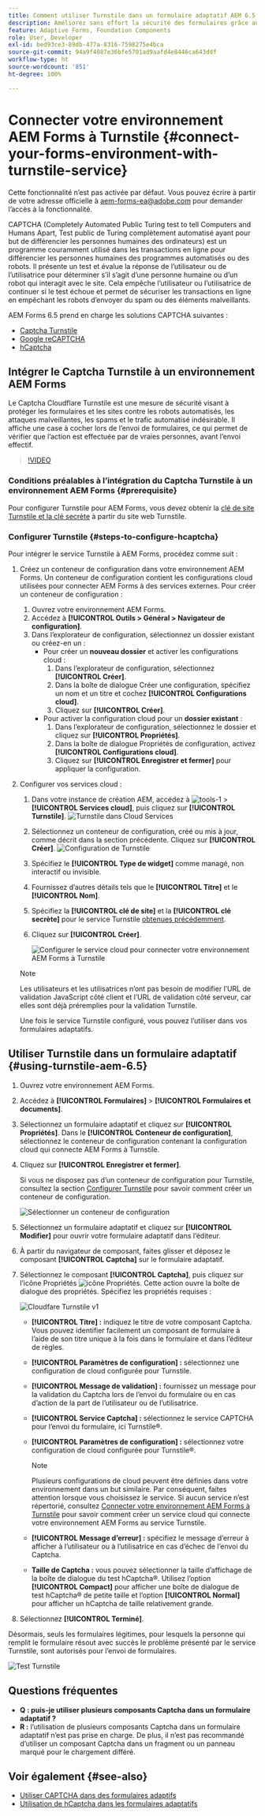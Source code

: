 ```yaml
---
title: Comment utiliser Turnstile dans un formulaire adaptatif AEM 6.5 ?
description: Améliorez sans effort la sécurité des formulaires grâce au service Turnstile. Guide détaillé inclus.
feature: Adaptive Forms, Foundation Components
role: User, Developer
exl-id: bed93ce3-89db-477a-8316-7598275e4bca
source-git-commit: 94a9f4087e36bfe5701ad9aafd4e8446ca643ddf
workflow-type: ht
source-wordcount: '851'
ht-degree: 100%

---
```


# Connecter votre environnement AEM Forms à Turnstile {#connect-your-forms-environment-with-turnstile-service}

<!--
<span class="preview">This feature is based on Feature Toggle id `FT_FORMS-12407`. To enable the feature, follow the steps given in the [Enable Feature Toggle](/help/forms/using/enable-feature-toggle.md) article. </span>
-->

<span class="preview">Cette fonctionnalité n’est pas activée par défaut. Vous pouvez écrire à partir de votre adresse officielle à aem-forms-ea@adobe.com pour demander l’accès à la fonctionnalité.</span>

CAPTCHA (Completely Automated Public Turing test to tell Computers and Humans Apart, Test public de Turing complètement automatisé ayant pour but de différencier les personnes humaines des ordinateurs) est un programme couramment utilisé dans les transactions en ligne pour différencier les personnes humaines des programmes automatisés ou des robots. Il présente un test et évalue la réponse de l’utilisateur ou de l’utilisatrice pour déterminer s’il s’agit d’une personne humaine ou d’un robot qui interagit avec le site. Cela empêche l’utilisateur ou l’utilisatrice de continuer si le test échoue et permet de sécuriser les transactions en ligne en empêchant les robots d’envoyer du spam ou des éléments malveillants.

AEM Forms 6.5 prend en charge les solutions CAPTCHA suivantes :

* [Captcha Turnstile](/help/forms/using/integrate-adaptive-forms-turnstile.md)
* [Google reCAPTCHA](/help/forms/using/captcha-adaptive-forms.md)
* [hCaptcha](/help/forms/using/integrate-adaptive-forms-hcaptcha.md)


<!-- ![Turnstile](assets/Turnstile-challenge.png)-->

## Intégrer le Captcha Turnstile à un environnement AEM Forms

Le Captcha Cloudflare Turnstile est une mesure de sécurité visant à protéger les formulaires et les sites contre les robots automatisés, les attaques malveillantes, les spams et le trafic automatisé indésirable. Il affiche une case à cocher lors de l’envoi de formulaires, ce qui permet de vérifier que l’action est effectuée par de vraies personnes, avant l’envoi effectif.

>[!VIDEO](https://video.tv.adobe.com/v/3440942?captions=fre_fr)

### Conditions préalables à l’intégration du Captcha Turnstile à un environnement AEM Forms {#prerequisite}

Pour configurer Turnstile pour AEM Forms, vous devez obtenir la [clé de site Turnstile et la clé secrète](https://developers.cloudflare.com/turnstile/get-started/) à partir du site web Turnstile.

### Configurer Turnstile {#steps-to-configure-hcaptcha}

Pour intégrer le service Turnstile à AEM Forms, procédez comme suit :

1. Créez un conteneur de configuration dans votre environnement AEM Forms. Un conteneur de configuration contient les configurations cloud utilisées pour connecter AEM Forms à des services externes. Pour créer un conteneur de configuration :
   1. Ouvrez votre environnement AEM Forms.
   1. Accédez à **[!UICONTROL Outils > Général > Navigateur de configuration]**.
   1. Dans l’explorateur de configuration, sélectionnez un dossier existant ou créez-en un :
      * Pour créer un **nouveau dossier** et activer les configurations cloud :
         1. Dans l’explorateur de configuration, sélectionnez **[!UICONTROL Créer]**.
         1. Dans la boîte de dialogue Créer une configuration, spécifiez un nom et un titre et cochez **[!UICONTROL Configurations cloud]**.
         1. Cliquez sur **[!UICONTROL Créer]**.
      * Pour activer la configuration cloud pour un **dossier existant** :
         1. Dans l’explorateur de configuration, sélectionnez le dossier et cliquez sur **[!UICONTROL Propriétés]**.
         1. Dans la boîte de dialogue Propriétés de configuration, activez **[!UICONTROL Configurations cloud]**.
         1. Cliquez sur **[!UICONTROL Enregistrer et fermer]** pour appliquer la configuration.

1. Configurer vos services cloud :
   1. Dans votre instance de création AEM, accédez à ![tools-1](assets/tools-1.png) > **[!UICONTROL Services cloud]**, puis cliquez sur **[!UICONTROL Turnstile]**.
      ![Turnstile dans Cloud Services](assets/turnstile-in-ui.png)
   1. Sélectionnez un conteneur de configuration, créé ou mis à jour, comme décrit dans la section précédente. Cliquez sur **[!UICONTROL Créer]**.
      ![Configuration de Turnstile](assets/config-hcaptcha.png)
   1. Spécifiez le **[!UICONTROL Type de widget]** comme managé, non interactif ou invisible.
   1. Fournissez d’autres détails tels que le **[!UICONTROL Titre]** et le **[!UICONTROL Nom]**.
   1. Spécifiez la **[!UICONTROL clé de site]** et la **[!UICONTROL clé secrète]** pour le service Turnstile [ obtenues précédemment](#prerequisite).
   1. Cliquez sur **[!UICONTROL Créer]**.

      ![Configurer le service cloud pour connecter votre environnement AEM Forms à Turnstile](assets/config-turntstile.png)

   >[!NOTE]
   > Les utilisateurs et les utilisatrices n’ont pas besoin de modifier l’URL de validation JavaScript côté client et l’URL de validation côté serveur, car elles sont déjà préremplies pour la validation Turnstile.

   Une fois le service Turnstile configuré, vous pouvez l’utiliser dans vos formulaires adaptatifs.

## Utiliser Turnstile dans un formulaire adaptatif {#using-turnstile-aem-6.5}

1. Ouvrez votre environnement AEM Forms.
1. Accédez à **[!UICONTROL Formulaires]** > **[!UICONTROL Formulaires et documents]**.
1. Sélectionnez un formulaire adaptatif et cliquez sur **[!UICONTROL Propriétés]**. Dans le **[!UICONTROL Conteneur de configuration]**, sélectionnez le conteneur de configuration contenant la configuration cloud qui connecte AEM Forms à Turnstile.
1. Cliquez sur **[!UICONTROL Enregistrer et fermer]**.

   Si vous ne disposez pas d’un conteneur de configuration pour Turnstile, consultez la section [Configurer Turnstile](#configure-turnstile-steps-to-configure-hcaptcha) pour savoir comment créer un conteneur de configuration.

   ![Sélectionner un conteneur de configuration](assets/captcha-properties.png)

1. Sélectionnez un formulaire adaptatif et cliquez sur **[!UICONTROL Modifier]** pour ouvrir votre formulaire adaptatif dans l’éditeur.
1. À partir du navigateur de composant, faites glisser et déposez le composant **[!UICONTROL Captcha]** sur le formulaire adaptatif.
1. Sélectionnez le composant **[!UICONTROL Captcha]**, puis cliquez sur l’icône Propriétés ![icône Propriétés](assets/configure-icon.svg). Cette action ouvre la boîte de dialogue des propriétés. Spécifiez les propriétés requises :

   <!--![Turnstile v2](assets/turnstile-settings-v2.png)-->
   ![Cloudfare Turnstile v1](assets/turnstile-setting-v1.png)

   * **[!UICONTROL Titre] :** indiquez le titre de votre composant Captcha. Vous pouvez identifier facilement un composant de formulaire à l’aide de son titre unique à la fois dans le formulaire et dans l’éditeur de règles.
   * **[!UICONTROL Paramètres de configuration] :** sélectionnez une configuration de cloud configurée pour Turnstile.
   * **[!UICONTROL Message de validation] :** fournissez un message pour la validation du Captcha lors de l’envoi du formulaire ou en cas d’action de la part de l’utilisateur ou de l’utilisatrice.
   * **[!UICONTROL Service Captcha] :** sélectionnez le service CAPTCHA pour l’envoi du formulaire, ici Turnstile®.
   * **[!UICONTROL Paramètres de configuration] :** sélectionnez votre configuration de cloud configurée pour Turnstile®.
     >[!NOTE]
     >Plusieurs configurations de cloud peuvent être définies dans votre environnement dans un but similaire. Par conséquent, faites attention lorsque vous choisissez le service. Si aucun service n’est répertorié, consultez [Connecter votre environnement AEM Forms à Turnstile](#connect-your-forms-environment-with-turnstile-service) pour savoir comment créer un service cloud qui connecte votre environnement AEM Forms au service Turnstile.

   * **[!UICONTROL Message d’erreur] :** spécifiez le message d’erreur à afficher à l’utilisateur ou à l’utilisatrice en cas d’échec de l’envoi du Captcha.
   * **Taille de Captcha :** vous pouvez sélectionner la taille d’affichage de la boîte de dialogue du test hCaptcha®. Utilisez l’option **[!UICONTROL Compact]** pour afficher une boîte de dialogue de test hCaptcha® de petite taille et l’option **[!UICONTROL Normal]** pour afficher un hCaptcha de taille relativement grande.

1. Sélectionnez **[!UICONTROL Terminé]**.


Désormais, seuls les formulaires légitimes, pour lesquels la personne qui remplit le formulaire résout avec succès le problème présenté par le service Turnstile, sont autorisés pour l’envoi de formulaires.

![Test Turnstile](assets/turnstile-challenge.png)


## Questions fréquentes

* **Q : puis-je utiliser plusieurs composants Captcha dans un formulaire adaptatif ?**
* **R :** l’utilisation de plusieurs composants Captcha dans un formulaire adaptatif n’est pas prise en charge. De plus, il n’est pas recommandé d’utiliser un composant Captcha dans un fragment ou un panneau marqué pour le chargement différé.

## Voir également {#see-also}

* [Utiliser CAPTCHA dans des formulaires adaptifs](/help/forms/using/captcha-adaptive-forms.md)
* [Utilisation de hCaptcha dans les formulaires adaptatifs](/help/forms/using/integrate-adaptive-forms-hcaptcha.md)
